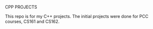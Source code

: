 CPP PROJECTS

This repo is for my C++ projects. The initial projects were done for PCC courses, CS161 and CS162.
